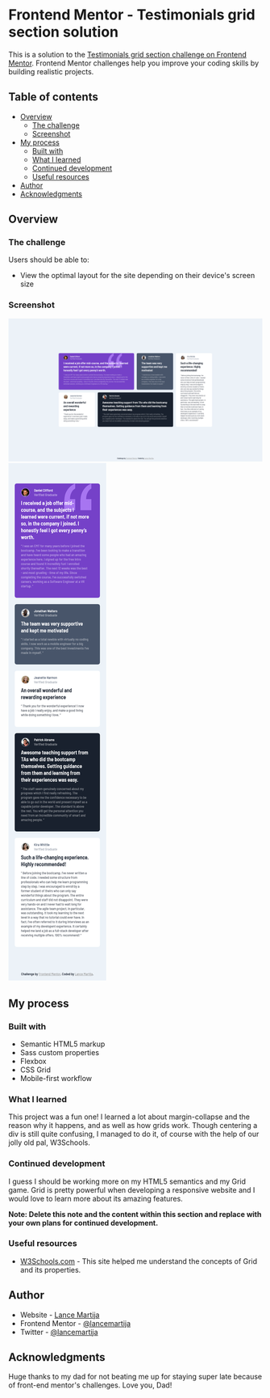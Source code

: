 # Frontend Mentor - Testimonials grid section solution

This is a solution to the [Testimonials grid section challenge on Frontend Mentor](https://www.frontendmentor.io/challenges/testimonials-grid-section-Nnw6J7Un7). Frontend Mentor challenges help you improve your coding skills by building realistic projects.

## Table of contents

- [Overview](#overview)
  - [The challenge](#the-challenge)
  - [Screenshot](#screenshot)
- [My process](#my-process)
  - [Built with](#built-with)
  - [What I learned](#what-i-learned)
  - [Continued development](#continued-development)
  - [Useful resources](#useful-resources)
- [Author](#author)
- [Acknowledgments](#acknowledgments)

## Overview

### The challenge

Users should be able to:

- View the optimal layout for the site depending on their device's screen size

### Screenshot

![desktop-view](screenshots/desktop-view.png)
![mobile-view](screenshots/mobile-view.png)

## My process

### Built with

- Semantic HTML5 markup
- Sass custom properties
- Flexbox
- CSS Grid
- Mobile-first workflow

### What I learned

This project was a fun one! I learned a lot about margin-collapse and the reason why it happens, and as well as how grids work. Though centering a div is still quite confusing, I managed to do it, of course with the help of our jolly old pal, W3Schools.

### Continued development

I guess I should be working more on my HTML5 semantics and my Grid game. Grid is pretty powerful when developing a responsive website and I would love to learn more about its amazing features.

**Note: Delete this note and the content within this section and replace with your own plans for continued development.**

### Useful resources

- [W3Schools.com](https://www.w3schools.com/css/css_grid.asp) - This site helped me understand the concepts of Grid and its properties.

## Author

- Website - [Lance Martija](https://github.com/lancemartija)
- Frontend Mentor - [@lancemartija](https://www.frontendmentor.io/profile/lancemartija)
- Twitter - [@lancemartija](https://twitter.com/lancemartija)

## Acknowledgments

Huge thanks to my dad for not beating me up for staying super late because of front-end mentor's challenges. Love you, Dad!